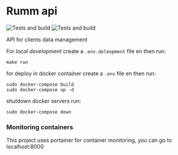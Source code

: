 # Rumm api


![Tests and build](https://github.com/njacob1001/rumm-api-alpha/actions/workflows/master.yml/badge.svg?branch=master)
![Tests and build](https://github.com/njacob1001/rumm-api-alpha/actions/workflows/develop.yml/badge.svg?branch=develop)




API for clients data management

For *local development* create  a `.env.deleopment` file en then run:

```shell
make run
```

for deploy in docker container create a `.env` file en then run:

```shell
sudo docker-compose build
sudo docker-compose up -d
```

shutdown docker servers run:

```shell
sudo docker-compose down
```

### Monitoring containers

This project uses portainer for container monitoring, you can go to localhost:8000


